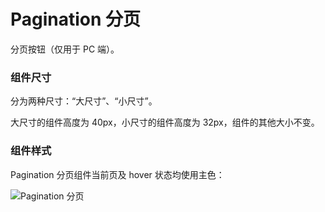 # Pagination 分页

分页按钮（仅用于 PC 端）。

### 组件尺寸

分为两种尺寸：“大尺寸”、“小尺寸”。

大尺寸的组件高度为 40px，小尺寸的组件高度为 32px，组件的其他大小不变。

### 组件样式

<div class="imgblock">
  <div class="lg">
    <p>Pagination 分页组件当前页及 hover 状态均使用主色：</p>
  </div>
  <div class="lg">
    <img class="img" src="https://ws1.sinaimg.cn/large/006oPFLAly1frzgurg6fcj316c0683yo.jpg" alt="Pagination 分页"/>
  </div>
</div>